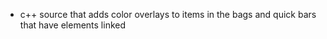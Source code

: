 * c++ source that adds color overlays to items in the bags and quick bars that have elements linked
